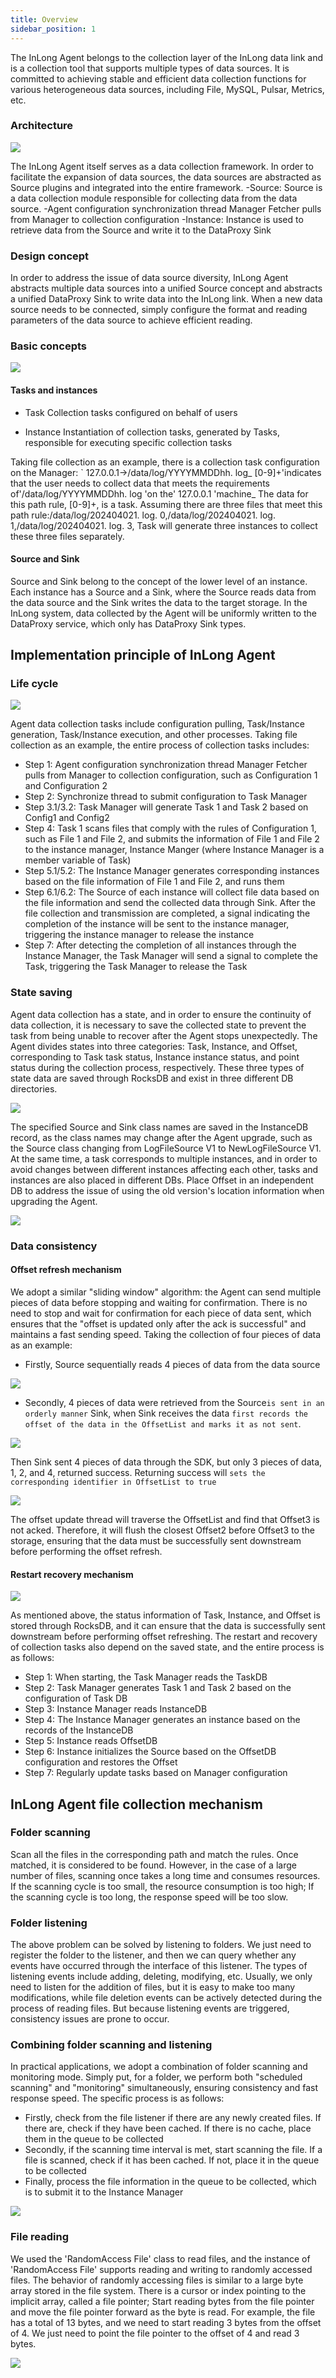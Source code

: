 ```yaml
---
title: Overview
sidebar_position: 1
---
```


The InLong Agent belongs to the collection layer of the InLong data link and is a collection tool that supports multiple types of data sources. It is committed to achieving stable and efficient data collection functions for various heterogeneous data sources, including File, MySQL, Pulsar, Metrics, etc.

### Architecture

![](img/agent_overview_2.png)

The InLong Agent itself serves as a data collection framework. In order to facilitate the expansion of data sources, the data sources are abstracted as Source plugins and integrated into the entire framework.
-Source: Source is a data collection module responsible for collecting data from the data source.
-Agent configuration synchronization thread Manager Fetcher pulls from Manager to collection configuration
-Instance: Instance is used to retrieve data from the Source and write it to the DataProxy Sink

### Design concept
In order to address the issue of data source diversity, InLong Agent abstracts multiple data sources into a unified Source concept and abstracts a unified DataProxy Sink to write data into the InLong link. When a new data source needs to be connected, simply configure the format and reading parameters of the data source to achieve efficient reading.

### Basic concepts

![](img/agent_overview_3.png)

#### Tasks and instances
- Task
Collection tasks configured on behalf of users

- Instance
Instantiation of collection tasks, generated by Tasks, responsible for executing specific collection tasks

Taking file collection as an example, there is a collection task configuration on the Manager: ` 127.0.0.1->/data/log/YYYYMMDDhh. log_ [0-9]+'indicates that the user needs to collect data that meets the requirements of'/data/log/YYYYMMDDhh. log 'on the' 127.0.0.1 'machine_ The data for this path rule, [0-9]+, is a task. Assuming there are three files that meet this path rule:/data/log/202404021. log. 0,/data/log/202404021. log. 1,/data/log/202404021. log. 3, Task will generate three instances to collect these three files separately.

#### Source and Sink
Source and Sink belong to the concept of the lower level of an instance. Each instance has a Source and a Sink, where the Source reads data from the data source and the Sink writes the data to the target storage. In the InLong system, data collected by the Agent will be uniformly written to the DataProxy service, which only has DataProxy Sink types.

## Implementation principle of InLong Agent
### Life cycle

![](img/agent_overview_4.png)

Agent data collection tasks include configuration pulling, Task/Instance generation, Task/Instance execution, and other processes. Taking file collection as an example, the entire process of collection tasks includes:
- Step 1: Agent configuration synchronization thread Manager Fetcher pulls from Manager to collection configuration, such as Configuration 1 and Configuration 2
- Step 2: Synchronize thread to submit configuration to Task Manager
- Step 3.1/3.2: Task Manager will generate Task 1 and Task 2 based on Config1 and Config2
- Step 4: Task 1 scans files that comply with the rules of Configuration 1, such as File 1 and File 2, and submits the information of File 1 and File 2 to the instance manager, Instance Manger (where Instance Manager is a member variable of Task)
- Step 5.1/5.2: The Instance Manager generates corresponding instances based on the file information of File 1 and File 2, and runs them
- Step 6.1/6.2: The Source of each instance will collect file data based on the file information and send the collected data through Sink. After the file collection and transmission are completed, a signal indicating the completion of the instance will be sent to the instance manager, triggering the instance manager to release the instance
- Step 7: After detecting the completion of all instances through the Instance Manager, the Task Manager will send a signal to complete the Task, triggering the Task Manager to release the Task

### State saving
Agent data collection has a state, and in order to ensure the continuity of data collection, it is necessary to save the collected state to prevent the task from being unable to recover after the Agent stops unexpectedly. The Agent divides states into three categories: Task, Instance, and Offset, corresponding to Task task status, Instance instance status, and point status during the collection process, respectively. These three types of state data are saved through RocksDB and exist in three different DB directories.

![](img/agent_overview_5.png)

The specified Source and Sink class names are saved in the InstanceDB record, as the class names may change after the Agent upgrade, such as the Source class changing from LogFileSource V1 to NewLogFileSource V1. At the same time, a task corresponds to multiple instances, and in order to avoid changes between different instances affecting each other, tasks and instances are also placed in different DBs. Place Offset in an independent DB to address the issue of using the old version's location information when upgrading the Agent.

![](img/agent_overview_6.png)

### Data consistency
#### Offset refresh mechanism
We adopt a similar "sliding window" algorithm: the Agent can send multiple pieces of data before stopping and waiting for confirmation. There is no need to stop and wait for confirmation for each piece of data sent, which ensures that the "offset is updated only after the ack is successful" and maintains a fast sending speed. Taking the collection of four pieces of data as an example:
- Firstly, Source sequentially reads 4 pieces of data from the data source

![](img/agent_overview_7.png)
 
- Secondly, 4 pieces of data were retrieved from the Source`is sent in an orderly manner` Sink, when Sink receives the data `first records the offset of the data in the OffsetList and marks it as not sent`.

![](img/agent_overview_8.png)

Then Sink sent 4 pieces of data through the SDK, but only 3 pieces of data, 1, 2, and 4, returned success. Returning success will `sets the corresponding identifier in OffsetList to true`

![](img/agent_overview_9.png)

The offset update thread will traverse the OffsetList and find that Offset3 is not acked. Therefore, it will flush the closest Offset2 before Offset3 to the storage, ensuring that the data must be successfully sent downstream before performing the offset refresh.

#### Restart recovery mechanism

![](img/agent_overview_10.png)

As mentioned above, the status information of Task, Instance, and Offset is stored through RocksDB, and it can ensure that the data is successfully sent downstream before performing offset refreshing. The restart and recovery of collection tasks also depend on the saved state, and the entire process is as follows:
- Step 1: When starting, the Task Manager reads the TaskDB
- Step 2: Task Manager generates Task 1 and Task 2 based on the configuration of Task DB
- Step 3: Instance Manager reads InstanceDB
- Step 4: The Instance Manager generates an instance based on the records of the InstanceDB
- Step 5: Instance reads OffsetDB
- Step 6: Instance initializes the Source based on the OffsetDB configuration and restores the Offset
- Step 7: Regularly update tasks based on Manager configuration

## InLong Agent file collection mechanism
### Folder scanning
Scan all the files in the corresponding path and match the rules. Once matched, it is considered to be found. However, in the case of a large number of files, scanning once takes a long time and consumes resources. If the scanning cycle is too small, the resource consumption is too high; If the scanning cycle is too long, the response speed will be too slow.

### Folder listening
The above problem can be solved by listening to folders. We just need to register the folder to the listener, and then we can query whether any events have occurred through the interface of this listener. The types of listening events include adding, deleting, modifying, etc. Usually, we only need to listen for the addition of files, but it is easy to make too many modifications, while file deletion events can be actively detected during the process of reading files. But because listening events are triggered, consistency issues are prone to occur.

### Combining folder scanning and listening
In practical applications, we adopt a combination of folder scanning and monitoring mode. Simply put, for a folder, we perform both "scheduled scanning" and "monitoring" simultaneously, ensuring consistency and fast response speed. The specific process is as follows:
- Firstly, check from the file listener if there are any newly created files. If there are, check if they have been cached. If there is no cache, place them in the queue to be collected
- Secondly, if the scanning time interval is met, start scanning the file. If a file is scanned, check if it has been cached. If not, place it in the queue to be collected
- Finally, process the file information in the queue to be collected, which is to submit it to the Instance Manager

![](img/agent_overview_11.png)

### File reading
We used the 'RandomAccess File' class to read files, and the instance of 'RandomAccess File' supports reading and writing to randomly accessed files. The behavior of randomly accessing files is similar to a large byte array stored in the file system. There is a cursor or index pointing to the implicit array, called a file pointer; Start reading bytes from the file pointer and move the file pointer forward as the byte is read. For example, the file has a total of 13 bytes, and we need to start reading 3 bytes from the offset of 4. We just need to point the file pointer to the offset of 4 and read 3 bytes.

![](img/agent_overview_12.png)